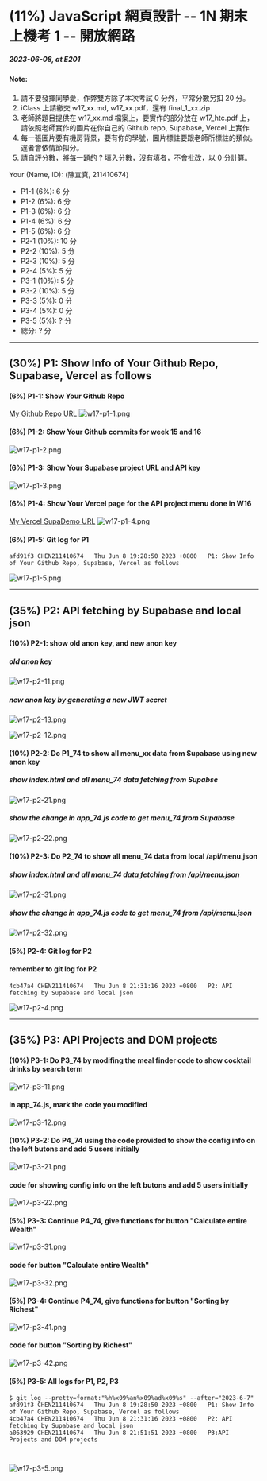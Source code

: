# (11%) JavaScript 網頁設計 -- 1N 期末上機考 1 -- 開放網路

##### 2023-06-08, at E201

#### Note:

1. 請不要發揮同學愛，作弊雙方除了本次考試 0 分外，平常分數另扣 20 分。
2. iClass 上請繳交 w17_xx.md, w17_xx.pdf，還有 final_1_xx.zip
3. 老師將題目提供在 w17_xx.md 檔案上，要實作的部分放在 w17_htc.pdf 上，請依照老師實作的圖片在你自己的 Github repo, Supabase, Vercel 上實作
4. 每一張圖片要有機房背景，要有你的學號，圖片標註要跟老師所標註的類似。違者會依情節扣分。
5. 請自評分數，將每一題的 ? 填入分數，沒有填者，不會批改，以 0 分計算。

Your (Name, ID): (陳宜真, 211410674)

- P1-1 (6%): 6 分
- P1-2 (6%): 6 分
- P1-3 (6%): 6 分
- P1-4 (6%): 6 分
- P1-5 (6%): 6 分
- P2-1 (10%): 10 分
- P2-2 (10%): 5 分
- P2-3 (10%): 5 分
- P2-4 (5%): 5 分
- P3-1 (10%): 5 分
- P3-2 (10%): 5 分
- P3-3 (5%): 0 分
- P3-4 (5%): 0 分
- P3-5 (5%): ? 分
- 總分: ? 分

---

## (30%) P1: Show Info of Your Github Repo, Supabase, Vercel as follows

#### (6%) P1-1: Show Your Github Repo

[My Github Repo URL](https://github.com/CHEN211410674/1112-1N-js-demo-211410674)
![w17-p1-1.png](https://sgtwgxsjtbibcbrzrfra.supabase.co/storage/v1/object/public/demo-74/md_1N_img/w17-p1-1.png)

#### (6%) P1-2: Show Your Github commits for week 15 and 16

![w17-p1-2.png](https://sgtwgxsjtbibcbrzrfra.supabase.co/storage/v1/object/public/demo-74/md_1N_img/w17-p1-2.png)

#### (6%) P1-3: Show Your Supabase project URL and API key

![w17-p1-3.png](https://sgtwgxsjtbibcbrzrfra.supabase.co/storage/v1/object/public/demo-74/md_1N_img/w17-p1-3.png)

#### (6%) P1-4: Show Your Vercel page for the API project menu done in W16

[My Vercel SupaDemo URL](https://1112-1-n-js-demo-211410674.vercel.app/)
![w17-p1-4.png](https://sgtwgxsjtbibcbrzrfra.supabase.co/storage/v1/object/public/demo-74/md_1N_img/w17-p1-4.png)

#### (6%) P1-5: Git log for P1

```
afd91f3 CHEN211410674   Thu Jun 8 19:28:50 2023 +0800   P1: Show Info of Your Github Repo, Supabase, Vercel as follows
```

![w17-p1-5.png](<https://sgtwgxsjtbibcbrzrfra.supabase.co/storage/v1/object/public/demo-74/md_1N_img/w17-p1-5%20(1).png>)

---

## (35%) P2: API fetching by Supabase and local json

#### (10%) P2-1: show old anon key, and new anon key

##### old anon key

![w17-p2-11.png](https://sgtwgxsjtbibcbrzrfra.supabase.co/storage/v1/object/public/demo-74/md_1N_img/w17-p2-11.png)

##### new anon key by generating a new JWT secret

![w17-p2-13.png](https://sgtwgxsjtbibcbrzrfra.supabase.co/storage/v1/object/public/demo-74/md_1N_img/w17-p2-13.png)

![w17-p2-12.png](https://sgtwgxsjtbibcbrzrfra.supabase.co/storage/v1/object/public/demo-74/md_1N_img/w17-p2-12.png)

#### (10%) P2-2: Do P1_74 to show all menu_xx data from Supabase using new anon key

##### show index.html and all menu_74 data fetching from Supabse

![w17-p2-21.png](https://sgtwgxsjtbibcbrzrfra.supabase.co/storage/v1/object/public/demo-74/md_1N_img/w17-p21-.png)

##### show the change in app_74.js code to get menu_74 from Supabase

![w17-p2-22.png](https://sgtwgxsjtbibcbrzrfra.supabase.co/storage/v1/object/public/demo-74/md_1N_img/w17-p22-.png)

#### (10%) P2-3: Do P2_74 to show all menu_74 data from local /api/menu.json

##### show index.html and all menu_74 data fetching from /api/menu.json

![w17-p2-31.png](https://sgtwgxsjtbibcbrzrfra.supabase.co/storage/v1/object/public/demo-74/md_1N_img/w17-p31-.png)

##### show the change in app_74.js code to get menu_74 from /api/menu.json

![w17-p2-32.png](https://sgtwgxsjtbibcbrzrfra.supabase.co/storage/v1/object/public/demo-74/md_1N_img/w17-p32-.png)

#### (5%) P2-4: Git log for P2

#### remember to git log for P2

```
4cb47a4 CHEN211410674   Thu Jun 8 21:31:16 2023 +0800   P2: API fetching by Supabase and local json
```

![w17-p2-4.png](https://sgtwgxsjtbibcbrzrfra.supabase.co/storage/v1/object/public/demo-74/md_1N_img/w17-p2-4.png)

---

## (35%) P3: API Projects and DOM projects

#### (10%) P3-1: Do P3_74 by modifing the meal finder code to show cocktail drinks by search term

![w17-p3-11.png](https://sgtwgxsjtbibcbrzrfra.supabase.co/storage/v1/object/public/demo-74/md_1N_img/w17-p3-11.png)

#### in app_74.js, mark the code you modified

![w17-p3-12.png]()

#### (10%) P3-2: Do P4_74 using the code provided to show the config info on the left butons and add 5 users initially

![w17-p3-21.png]()

#### code for showing config info on the left butons and add 5 users initially

![w17-p3-22.png]()

#### (5%) P3-3: Continue P4_74, give functions for button "Calculate entire Wealth"

![w17-p3-31.png]()

#### code for button "Calculate entire Wealth"

![w17-p3-32.png]()

#### (5%) P3-4: Continue P4_74, give functions for button "Sorting by Richest"

![w17-p3-41.png]()

#### code for button "Sorting by Richest"

![w17-p3-42.png]()

#### (5%) P3-5: All logs for P1, P2, P3

```
$ git log --pretty=format:"%h%x09%an%x09%ad%x09%s" --after="2023-6-7"
afd91f3 CHEN211410674   Thu Jun 8 19:28:50 2023 +0800   P1: Show Info of Your Github Repo, Supabase, Vercel as follows
4cb47a4 CHEN211410674   Thu Jun 8 21:31:16 2023 +0800   P2: API fetching by Supabase and local json
a063929 CHEN211410674   Thu Jun 8 21:51:51 2023 +0800   P3:API Projects and DOM projects



```

![w17-p3-5.png]()
